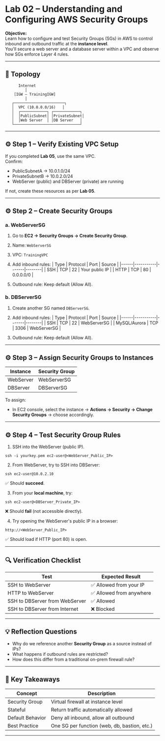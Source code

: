 # Lab 02 – Understanding and Configuring AWS Security Groups

**Objective:**  
Learn how to configure and test Security Groups (SGs) in AWS to control inbound and outbound traffic at the **instance level**.  
You'll secure a web server and a database server within a VPC and observe how SGs enforce Layer 4 rules.

---

## 🧩 Topology

```
      Internet
         │
    [IGW – TrainingIGW]
         │
   ┌───────────────────────┐
   │  VPC (10.0.0.0/16)   │
   │  ┌────────────┐ ┌────────────┐
   │  │PublicSubnet│ │PrivateSubnet│
   │  │Web Server  │ │DB Server   │
   └──────────────────────────────┘
```

---

## ⚙️ Step 1 – Verify Existing VPC Setup

If you completed **Lab 05**, use the same VPC.  
Confirm:
- PublicSubnetA → 10.0.1.0/24  
- PrivateSubnetB → 10.0.2.0/24  
- WebServer (public) and DBServer (private) are running  

If not, create these resources as per **Lab 05**.

---

## ⚙️ Step 2 – Create Security Groups

### a. WebServerSG
1. Go to **EC2 → Security Groups → Create Security Group**.  
2. Name: `WebServerSG`  
3. VPC: `TrainingVPC`
4. Add inbound rules:
   | Type | Protocol | Port | Source |
   |------|-----------|-------|--------|
   | SSH | TCP | 22 | Your public IP |
   | HTTP | TCP | 80 | 0.0.0.0/0 |

5. Outbound rule: Keep default (Allow All).

### b. DBServerSG
1. Create another SG named `DBServerSG`.  
2. Add inbound rules:
   | Type | Protocol | Port | Source |
   |------|-----------|-------|--------|
   | SSH | TCP | 22 | WebServerSG |
   | MySQL/Aurora | TCP | 3306 | WebServerSG |

3. Outbound rule: Keep default (Allow All).

---

## ⚙️ Step 3 – Assign Security Groups to Instances

| Instance | Security Group |
|-----------|----------------|
| WebServer | WebServerSG |
| DBServer | DBServerSG |

To assign:
- In EC2 console, select the instance → **Actions → Security → Change Security Groups** → choose accordingly.

---

## ⚙️ Step 4 – Test Security Group Rules

1. SSH into the WebServer (public IP).  

```
ssh -i yourkey.pem ec2-user@<WebServer_Public_IP>
```

2. From WebServer, try to SSH into DBServer:  

```
ssh ec2-user@10.0.2.10
```

✅ Should **succeed**.

3. From your **local machine**, try:  

```
ssh ec2-user@<DBServer_Private_IP>
```

❌ Should **fail** (not accessible directly).

4. Try opening the WebServer's public IP in a browser:  

```
http://<WebServer_Public_IP>
```

✅ Should load if HTTP (port 80) is open.

---

## 🔍 Verification Checklist

| Test | Expected Result |
|------|------------------|
| SSH to WebServer | ✅ Allowed from your IP |
| HTTP to WebServer | ✅ Allowed from anywhere |
| SSH to DBServer from WebServer | ✅ Allowed |
| SSH to DBServer from Internet | ❌ Blocked |

---

## 💡 Reflection Questions

- Why do we reference another **Security Group** as a source instead of IPs?  
- What happens if outbound rules are restricted?  
- How does this differ from a traditional on-prem firewall rule?

---

## 🧠 Key Takeaways

| Concept | Description |
|----------|--------------|
| Security Group | Virtual firewall at instance level |
| Stateful | Return traffic automatically allowed |
| Default Behavior | Deny all inbound, allow all outbound |
| Best Practice | One SG per function (web, db, bastion, etc.) |

---
